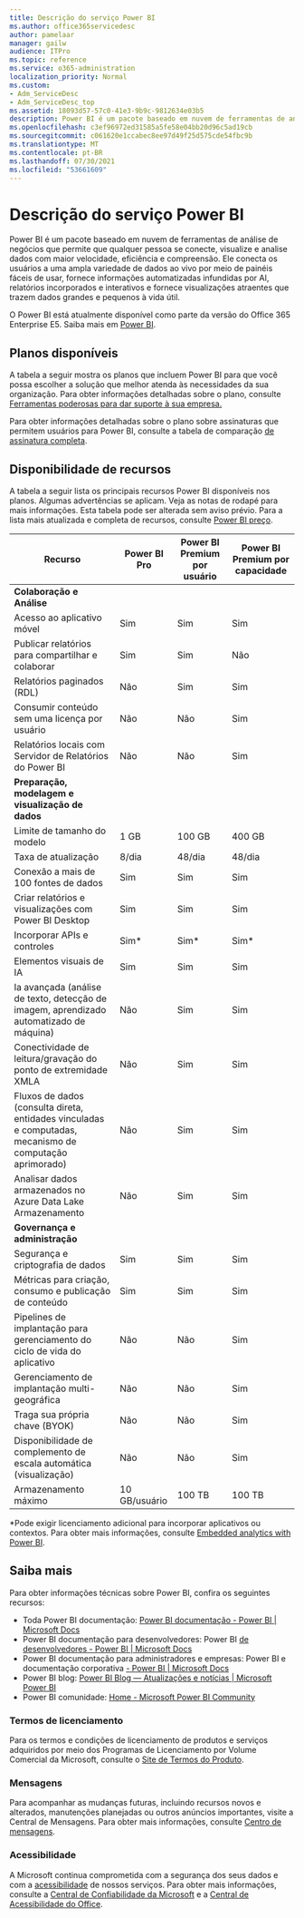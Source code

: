 ```yaml
---
title: Descrição do serviço Power BI
ms.author: office365servicedesc
author: pamelaar
manager: gailw
audience: ITPro
ms.topic: reference
ms.service: o365-administration
localization_priority: Normal
ms.custom:
- Adm_ServiceDesc
- Adm_ServiceDesc_top
ms.assetid: 18093d57-57c0-41e3-9b9c-9812634e03b5
description: Power BI é um pacote baseado em nuvem de ferramentas de análise de negócios que permite que qualquer pessoa se conecte, visualize e analise dados com maior velocidade, eficiência e compreensão. Ele conecta os usuários a uma ampla variedade de dados ao vivo por meio de painéis simples, fornece relatórios interativos e visualizações atraentes para dar vida aos dados.
ms.openlocfilehash: c3ef96972ed31585a5fe58e04bb20d96c5ad19cb
ms.sourcegitcommit: c061620e1ccabec8ee97d49f25d575cde54fbc9b
ms.translationtype: MT
ms.contentlocale: pt-BR
ms.lasthandoff: 07/30/2021
ms.locfileid: "53661609"
---
```

# <a name="power-bi-service-description"></a>Descrição do serviço Power BI

Power BI é um pacote baseado em nuvem de ferramentas de análise de negócios que permite que qualquer pessoa se conecte, visualize e analise dados com maior velocidade, eficiência e compreensão. Ele conecta os usuários a uma ampla variedade de dados ao vivo por meio de painéis fáceis de usar, fornece informações automatizadas infundidas por AI, relatórios incorporados e interativos e fornece visualizações atraentes que trazem dados grandes e pequenos à vida útil.

O Power BI está atualmente disponível como parte da versão do Office 365 Enterprise E5. Saiba mais em [Power BI](https://powerbi.microsoft.com).

## <a name="available-plans"></a>Planos disponíveis

A tabela a seguir mostra os planos que incluem Power BI para que você possa escolher a solução que melhor atenda às necessidades da sua organização. Para obter informações detalhadas sobre o plano, consulte [Ferramentas poderosas para dar suporte à sua empresa.](https://www.microsoft.com/microsoft-365/enterprise/compare-office-365-plans)

Para obter informações detalhadas sobre o plano sobre assinaturas que permitem usuários para Power BI, consulte a tabela de comparação [de assinatura completa](https://www.microsoft.com/microsoft-365/compare-microsoft-365-enterprise-plans).

## <a name="feature-availability"></a>Disponibilidade de recursos

A tabela a seguir lista os principais recursos Power BI disponíveis nos planos. Algumas advertências se aplicam. Veja as notas de rodapé para mais informações. Esta tabela pode ser alterada sem aviso prévio. Para a lista mais atualizada e completa de recursos, consulte [Power BI preço](https://powerbi.microsoft.com/pricing/).

| Recurso | Power BI Pro | Power BI Premium por usuário | Power BI Premium por capacidade |
|---------|--------------|---------------------------|-------------------------------|
| **Colaboração e Análise** | | | |
| Acesso ao aplicativo móvel | Sim | Sim | Sim |
| Publicar relatórios para compartilhar e colaborar | Sim | Sim | Não |
| Relatórios paginados (RDL) | Não | Sim | Sim |
| Consumir conteúdo sem uma licença por usuário | Não | Não | Sim |
| Relatórios locais com Servidor de Relatórios do Power BI | Não | Não | Sim |
| **Preparação, modelagem e visualização de dados** | | | |
| Limite de tamanho do modelo | 1 GB | 100 GB | 400 GB |
| Taxa de atualização | 8/dia | 48/dia | 48/dia |
| Conexão a mais de 100 fontes de dados | Sim | Sim | Sim |
| Criar relatórios e visualizações com Power BI Desktop | Sim | Sim | Sim |
| Incorporar APIs e controles | Sim* | Sim* | Sim* |
| Elementos visuais de IA | Sim | Sim | Sim |
| Ia avançada (análise de texto, detecção de imagem, aprendizado automatizado de máquina) | Não | Sim | Sim |
| Conectividade de leitura/gravação do ponto de extremidade XMLA | Não | Sim | Sim |
| Fluxos de dados (consulta direta, entidades vinculadas e computadas, mecanismo de computação aprimorado) | Não | Sim | Sim |
| Analisar dados armazenados no Azure Data Lake Armazenamento | Não | Sim | Sim |
| **Governança e administração** | | | |
| Segurança e criptografia de dados | Sim | Sim | Sim |
| Métricas para criação, consumo e publicação de conteúdo | Sim | Sim | Sim |
| Pipelines de implantação para gerenciamento do ciclo de vida do aplicativo | Não | Não | Sim |
| Gerenciamento de implantação multi-geográfica | Não | Não | Sim |
| Traga sua própria chave (BYOK) | Não | Não | Sim |
| Disponibilidade de complemento de escala automática (visualização) | Não | Não | Sim |
| Armazenamento máximo | 10 GB/usuário | 100 TB | 100 TB |

*Pode exigir licenciamento adicional para incorporar aplicativos ou contextos. Para obter mais informações, consulte [Embedded analytics with Power BI](/power-bi/developer/embedded/embedding).

## <a name="learn-more"></a>Saiba mais

Para obter informações técnicas sobre Power BI, confira os seguintes recursos:

- Toda Power BI documentação: [Power BI documentação - Power BI | Microsoft Docs](/power-bi/)
- Power BI documentação para desenvolvedores: Power BI [de desenvolvedores - Power BI | Microsoft Docs](/power-bi/developer/)
- Power BI documentação para administradores e empresas: Power BI e documentação corporativa [- Power BI | Microsoft Docs](/power-bi/admin/)
- Power BI blog: [Power BI Blog — Atualizações e notícias | Microsoft Power BI](https://powerbi.microsoft.com/blog/)
- Power BI comunidade: [Home - Microsoft Power BI Community](https://community.powerbi.com/)

### <a name="licensing-terms"></a>Termos de licenciamento

Para os termos e condições de licenciamento de produtos e serviços adquiridos por meio dos Programas de Licenciamento por Volume Comercial da Microsoft, consulte o [Site de Termos do Produto](https://www.microsoft.com/licensing/terms/). 

### <a name="messaging"></a>Mensagens

Para acompanhar as mudanças futuras, incluindo recursos novos e alterados, manutenções planejadas ou outros anúncios importantes, visite a Central de Mensagens. Para obter mais informações, consulte [Centro de mensagens](/microsoft-365/admin/manage/message-center).

### <a name="accessibility"></a>Acessibilidade

A Microsoft continua comprometida com a segurança dos seus dados e com a [acessibilidade](https://www.microsoft.com/trust-center/compliance/accessibility) de nossos serviços. Para obter mais informações, consulte a [Central de Confiabilidade da Microsoft](https://www.microsoft.com/trust-center) e a [Central de Acessibilidade do Office](https://support.microsoft.com/office/office-accessibility-center-resources-for-people-with-disabilities-ecab0fcf-d143-4fe8-a2ff-6cd596bddc6d).
